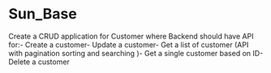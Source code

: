 # Sun_Base
 Create a CRUD application for Customer
 where  Backend should have API for:- 
 Create a customer- 
 Update a customer-
 Get a list of customer (API with pagination sorting and searching )- 
 Get a single customer based on ID- Delete a customer
